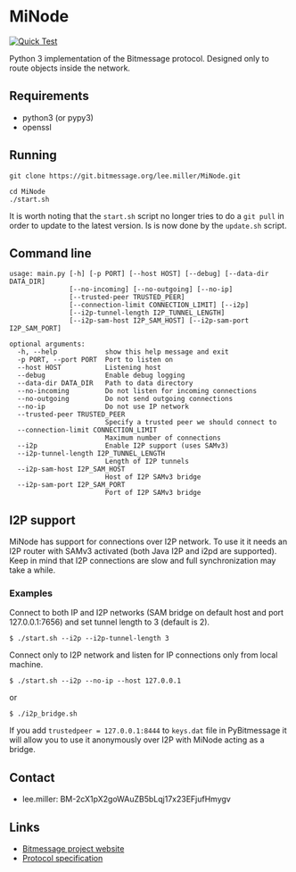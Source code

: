 # MiNode

[![Quick Test](https://github.com/g1itch/MiNode/actions/workflows/test.yml/badge.svg)](https://github.com/g1itch/MiNode/actions/workflows/test.yml)

Python 3 implementation of the Bitmessage protocol. Designed only to route
objects inside the network.

## Requirements
- python3 (or pypy3)
- openssl

## Running
```
git clone https://git.bitmessage.org/lee.miller/MiNode.git
```
```
cd MiNode
./start.sh
```

It is worth noting that the `start.sh` script no longer tries to do a
`git pull` in order to update to the latest version.
Is is now done by the `update.sh` script.

## Command line
```
usage: main.py [-h] [-p PORT] [--host HOST] [--debug] [--data-dir DATA_DIR]
               [--no-incoming] [--no-outgoing] [--no-ip]
               [--trusted-peer TRUSTED_PEER]
               [--connection-limit CONNECTION_LIMIT] [--i2p]
               [--i2p-tunnel-length I2P_TUNNEL_LENGTH]
               [--i2p-sam-host I2P_SAM_HOST] [--i2p-sam-port I2P_SAM_PORT]

optional arguments:
  -h, --help            show this help message and exit
  -p PORT, --port PORT  Port to listen on
  --host HOST           Listening host
  --debug               Enable debug logging
  --data-dir DATA_DIR   Path to data directory
  --no-incoming         Do not listen for incoming connections
  --no-outgoing         Do not send outgoing connections
  --no-ip               Do not use IP network
  --trusted-peer TRUSTED_PEER
                        Specify a trusted peer we should connect to
  --connection-limit CONNECTION_LIMIT
                        Maximum number of connections
  --i2p                 Enable I2P support (uses SAMv3)
  --i2p-tunnel-length I2P_TUNNEL_LENGTH
                        Length of I2P tunnels
  --i2p-sam-host I2P_SAM_HOST
                        Host of I2P SAMv3 bridge
  --i2p-sam-port I2P_SAM_PORT
                        Port of I2P SAMv3 bridge

```

## I2P support
MiNode has support for connections over I2P network.
To use it it needs an I2P router with SAMv3 activated
(both Java I2P and i2pd are supported). Keep in mind that I2P connections
are slow and full synchronization may take a while.

### Examples
Connect to both IP and I2P networks (SAM bridge on default host and port
127.0.0.1:7656) and set tunnel length to 3 (default is 2).
```
$ ./start.sh --i2p --i2p-tunnel-length 3
```

Connect only to I2P network and listen for IP connections only from local
machine.
```
$ ./start.sh --i2p --no-ip --host 127.0.0.1
```
or
```
$ ./i2p_bridge.sh
```
If you add `trustedpeer = 127.0.0.1:8444` to `keys.dat` file in PyBitmessage it
will allow you to use it anonymously over I2P with MiNode acting as a bridge.

## Contact
- lee.miller: BM-2cX1pX2goWAuZB5bLqj17x23EFjufHmygv

## Links
- [Bitmessage project website](https://bitmessage.org)
- [Protocol specification](https://bitmessage.org/wiki/Protocol_specification)
